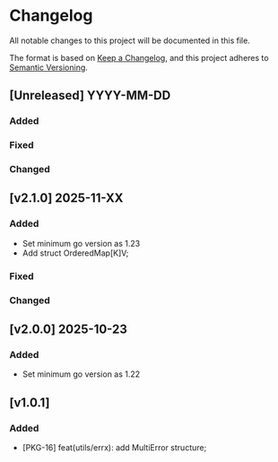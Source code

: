 # Changelog
All notable changes to this project will be documented in this file.

The format is based on [Keep a Changelog](https://keepachangelog.com/en/1.1.0/),
and this project adheres to [Semantic Versioning](https://semver.org/spec/v2.0.0.html).

## [Unreleased] YYYY-MM-DD
### Added
### Fixed
### Changed

## [v2.1.0] 2025-11-XX
### Added
- Set minimum go version as 1.23
- Add struct OrderedMap[K]V;
### Fixed
### Changed

## [v2.0.0] 2025-10-23
### Added
- Set minimum go version as 1.22

## [v1.0.1]
### Added
- [PKG-16] feat(utils/errx): add MultiError structure;
